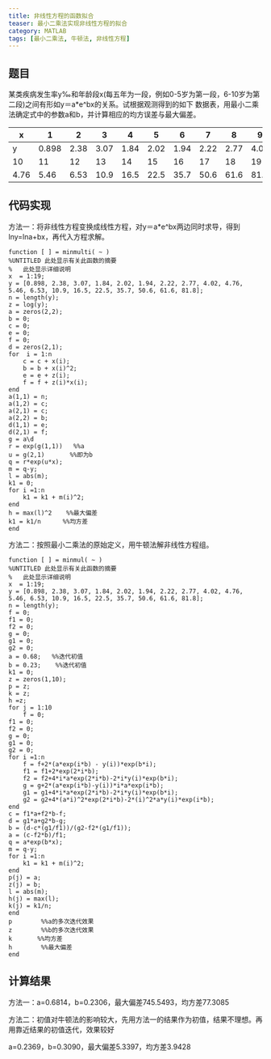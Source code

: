 ```yaml
---
title: 非线性方程的函数拟合
teaser: 最小二乘法实现非线性方程的拟合
category: MATLAB
tags: [最小二乘法, 牛顿法, 非线性方程]
---
```


## 题目

某类疾病发生率y‰和年龄段x(每五年为一段，例如0-5岁为第一段，6-10岁为第二段)之间有形如y＝a*e^bx的关系。试根据观测得到的如下
数据表，用最小二乘法确定式中的参数a和b，并计算相应的均方误差与最大偏差。

x	| 1	| 2	| 3	| 4	| 5	| 6	| 7	| 8	| 9
|---|---|---|---|---|---|---|---|---|---|
y	| 0.898	| 2.38	| 3.07	| 1.84	| 2.02	| 1.94	| 2.22	| 2.77	| 4.02
10	| 11	| 12	| 13	| 14	| 15	| 16	| 17	| 18	| 19
4.76	| 5.46	| 6.53	| 10.9	| 16.5	| 22.5	| 35.7	| 50.6	| 61.6	| 81.8

## 代码实现

方法一：将非线性方程变换成线性方程，对y＝a*e^bx两边同时求导，得到lny=lna+bx，再代入方程求解。
```
function [ ] = minmulti( ~ )
%UNTITLED 此处显示有关此函数的摘要
%   此处显示详细说明
x  = 1:19;
y = [0.898, 2.38, 3.07, 1.84, 2.02, 1.94, 2.22, 2.77, 4.02, 4.76, 5.46, 6.53, 10.9, 16.5, 22.5, 35.7, 50.6, 61.6, 81.8];
n = length(y);
z = log(y);
a = zeros(2,2);
b = 0;
c = 0;
e = 0;
f = 0;
d = zeros(2,1);
for  i = 1:n
    c = c + x(i);
    b = b + x(i)^2;
    e = e + z(i);
    f = f + z(i)*x(i);
end
a(1,1) = n;
a(1,2) = c;
a(2,1) = c;
a(2,2) = b;
d(1,1) = e;
d(2,1) = f;
g = a\d
r = exp(g(1,1))   %%a
u = g(2,1)       %%即为b
q = r*exp(u*x);
m = q-y;
l = abs(m);
k1 = 0;
for i =1:n
    k1 = k1 + m(i)^2;
end
h = max(l)^2    %%最大偏差
k1 = k1/n      %%均方差
end
```

方法二：按照最小二乘法的原始定义，用牛顿法解非线性方程组。
```
function [ ] = minmul( ~ )
%UNTITLED 此处显示有关此函数的摘要
%   此处显示详细说明
x  = 1:19;
y = [0.898, 2.38, 3.07, 1.84, 2.02, 1.94, 2.22, 2.77, 4.02, 4.76, 5.46, 6.53, 10.9, 16.5, 22.5, 35.7, 50.6, 61.6, 81.8];
n = length(y);
f = 0;
f1 = 0;
f2 = 0;
g = 0;
g1 = 0;
g2 = 0;
a = 0.68;   %%迭代初值
b = 0.23;    %%迭代初值
k1 = 0;
z = zeros(1,10);
p = z;
k = z;
h =z;
for j = 1:10
    f = 0;
f1 = 0;
f2 = 0;
g = 0;
g1 = 0;
g2 = 0;
for i =1:n
    f = f+2*(a*exp(i*b) - y(i))*exp(b*i);
    f1 = f1+2*exp(2*i*b);
    f2 = f2+4*i*a*exp(2*i*b)-2*i*y(i)*exp(b*i);
    g = g+2*(a*exp(i*b)-y(i))*i*a*exp(i*b);
    g1 = g1+4*i*a*exp(2*i*b)-2*i*y(i)*exp(b*i);
    g2 = g2+4*(a*i)^2*exp(2*i*b)-2*(i)^2*a*y(i)*exp(i*b);
end
c = f1*a+f2*b-f;
d = g1*a+g2*b-g;
b = (d-c*(g1/f1))/(g2-f2*(g1/f1));
a = (c-f2*b)/f1;
q = a*exp(b*x);
m = q-y;
for i =1:n
    k1 = k1 + m(i)^2;
end
p(j) = a;
z(j) = b;
l = abs(m);
h(j) = max(l);
k(j) = k1/n;
end
p        %%a的多次迭代效果
z        %%b的多次迭代效果
k       %%均方差
h        %%最大偏差
end
```

## 计算结果

方法一：a=0.6814，b=0.2306，最大偏差745.5493，均方差77.3085

方法二：初值对牛顿法的影响较大，先用方法一的结果作为初值，结果不理想。再用靠近结果的初值迭代，效果较好

a=0.2369，b=0.3090，最大偏差5.3397，均方差3.9428
